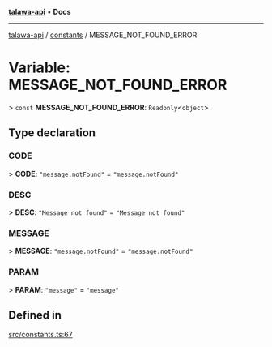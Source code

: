 [**talawa-api**](../../README.md) • **Docs**

***

[talawa-api](../../modules.md) / [constants](../README.md) / MESSAGE\_NOT\_FOUND\_ERROR

# Variable: MESSAGE\_NOT\_FOUND\_ERROR

\> `const` **MESSAGE\_NOT\_FOUND\_ERROR**: `Readonly`\<`object`\>

## Type declaration

### CODE

\> **CODE**: `"message.notFound"` = `"message.notFound"`

### DESC

\> **DESC**: `"Message not found"` = `"Message not found"`

### MESSAGE

\> **MESSAGE**: `"message.notFound"` = `"message.notFound"`

### PARAM

\> **PARAM**: `"message"` = `"message"`

## Defined in

[src/constants.ts:67](https://github.com/PalisadoesFoundation/talawa-api/blob/bba5d82264abb62b9e358a3d3fe1af18a8a8f6e4/src/constants.ts#L67)
